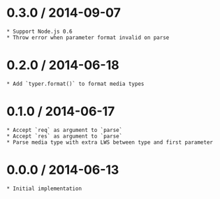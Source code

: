 0.3.0 / 2014-09-07
==================

	* Support Node.js 0.6
	* Throw error when parameter format invalid on parse

0.2.0 / 2014-06-18
==================

	* Add `typer.format()` to format media types

0.1.0 / 2014-06-17
==================

	* Accept `req` as argument to `parse`
	* Accept `res` as argument to `parse`
	* Parse media type with extra LWS between type and first parameter

0.0.0 / 2014-06-13
==================

	* Initial implementation
